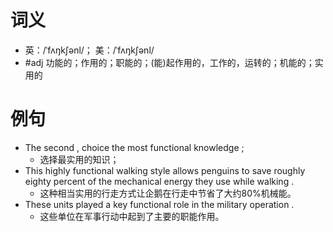 # 词义
- 英：/ˈfʌŋkʃənl/； 美：/ˈfʌŋkʃənl/
- #adj 功能的；作用的；职能的；(能)起作用的，工作的，运转的；机能的；实用的
# 例句
- The second , choice the most functional knowledge ;
	- 选择最实用的知识；
- This highly functional walking style allows penguins to save roughly eighty percent of the mechanical energy they use while walking .
	- 这种相当实用的行走方式让企鹅在行走中节省了大约80%机械能。
- These units played a key functional role in the military operation .
	- 这些单位在军事行动中起到了主要的职能作用。
